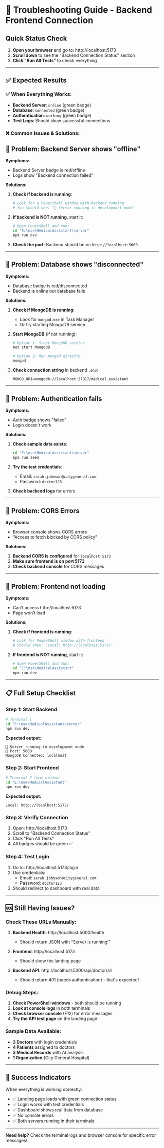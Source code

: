 # 🔧 Troubleshooting Guide - Backend Frontend Connection

## Quick Status Check

1. **Open your browser** and go to: http://localhost:5173
2. **Scroll down** to see the "Backend Connection Status" section
3. **Click "Run All Tests"** to check everything

---

## ✅ Expected Results

### ✅ When Everything Works:
- **Backend Server**: `online` (green badge)  
- **Database**: `connected` (green badge)
- **Authentication**: `working` (green badge)
- **Test Logs**: Should show successful connections

### ❌ Common Issues & Solutions:

## 🚨 Problem: Backend Server shows "offline"

**Symptoms:** 
- Backend Server badge is red/offline
- Logs show "Backend connection failed"

**Solutions:**
1. **Check if backend is running**:
   ```bash
   # Look for a PowerShell window with backend running
   # You should see: "🚀 Server running in development mode"
   ```

2. **If backend is NOT running**, start it:
   ```bash
   # Open PowerShell and run:
   cd "E:\mse\MedicalAssistant\server"
   npm run dev
   ```

3. **Check the port**: Backend should be on `http://localhost:5000`

---

## 🚨 Problem: Database shows "disconnected"

**Symptoms:**
- Database badge is red/disconnected  
- Backend is online but database fails

**Solutions:**
1. **Check if MongoDB is running**:
   - Look for `mongod.exe` in Task Manager
   - Or try starting MongoDB service

2. **Start MongoDB** (if not running):
   ```bash
   # Option 1: Start MongoDB service
   net start MongoDB
   
   # Option 2: Run mongod directly
   mongod
   ```

3. **Check connection string** in backend `.env`:
   ```
   MONGO_URI=mongodb://localhost:27017/medical_assistant
   ```

---

## 🚨 Problem: Authentication fails

**Symptoms:**
- Auth badge shows "failed" 
- Login doesn't work

**Solutions:**
1. **Check sample data exists**:
   ```bash
   cd "E:\mse\MedicalAssistant\server"
   npm run seed
   ```

2. **Try the test credentials**:
   - Email: `sarah.johnson@citygeneral.com`  
   - Password: `doctor123`

3. **Check backend logs** for errors

---

## 🚨 Problem: CORS Errors

**Symptoms:**
- Browser console shows CORS errors
- "Access to fetch blocked by CORS policy"

**Solutions:**
1. **Backend CORS is configured** for `localhost:5173`
2. **Make sure frontend is on port 5173**
3. **Check backend console** for CORS messages

---

## 🚨 Problem: Frontend not loading

**Symptoms:**
- Can't access http://localhost:5173
- Page won't load

**Solutions:**
1. **Check if frontend is running**:
   ```bash
   # Look for PowerShell window with frontend
   # Should show: "Local: http://localhost:5173/"
   ```

2. **If frontend is NOT running**, start it:
   ```bash
   # Open PowerShell and run:
   cd "E:\mse\MedicalAssistant"
   npm run dev
   ```

---

## 📋 Full Setup Checklist

### Step 1: Start Backend
```bash
# Terminal 1
cd "E:\mse\MedicalAssistant\server"
npm run dev
```
**Expected output:** 
```
🚀 Server running in development mode
📡 Port: 5000
MongoDB Connected: localhost
```

### Step 2: Start Frontend  
```bash
# Terminal 2 (new window)
cd "E:\mse\MedicalAssistant"
npm run dev
```
**Expected output:**
```
Local: http://localhost:5173/
```

### Step 3: Verify Connection
1. Open: http://localhost:5173
2. Scroll to "Backend Connection Status"
3. Click "Run All Tests"
4. All badges should be green ✅

### Step 4: Test Login
1. Go to: http://localhost:5173/login
2. Use credentials:
   - Email: `sarah.johnson@citygeneral.com`
   - Password: `doctor123`
3. Should redirect to dashboard with real data

---

## 🆘 Still Having Issues?

### Check These URLs Manually:

1. **Backend Health**: http://localhost:5000/health
   - Should return JSON with "Server is running!"

2. **Frontend**: http://localhost:5173
   - Should show the landing page

3. **Backend API**: http://localhost:5000/api/doctor/all
   - Should return 401 (needs authentication) - that's expected!

### Debug Steps:

1. **Check PowerShell windows** - both should be running
2. **Look at console logs** in both terminals
3. **Check browser console** (F12) for error messages
4. **Try the API test page** on the landing page

### Sample Data Available:

- **3 Doctors** with login credentials  
- **4 Patients** assigned to doctors
- **3 Medical Records** with AI analysis
- **1 Organization** (City General Hospital)

---

## 🎉 Success Indicators

When everything is working correctly:
- ✅ Landing page loads with green connection status
- ✅ Login works with test credentials  
- ✅ Dashboard shows real data from database
- ✅ No console errors
- ✅ Both servers running in their terminals

---

**Need help?** Check the terminal logs and browser console for specific error messages!
